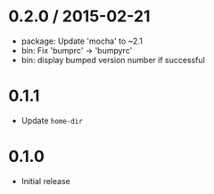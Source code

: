 
0.2.0 / 2015-02-21
==================

  * package: Update 'mocha' to ~2.1
  * bin: Fix 'bumprc' -> 'bumpyrc'
  * bin: display bumped version number if successful

# 0.1.1

  * Update `home-dir`

# 0.1.0

  * Initial release

